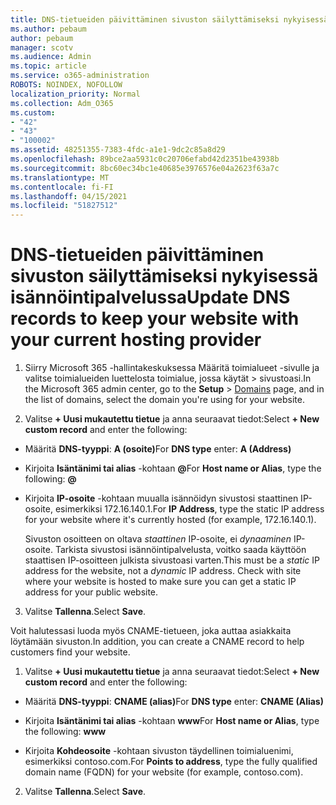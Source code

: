 ```yaml
---
title: DNS-tietueiden päivittäminen sivuston säilyttämiseksi nykyisessä isännöintipalvelussa
ms.author: pebaum
author: pebaum
manager: scotv
ms.audience: Admin
ms.topic: article
ms.service: o365-administration
ROBOTS: NOINDEX, NOFOLLOW
localization_priority: Normal
ms.collection: Adm_O365
ms.custom:
- "42"
- "43"
- "100002"
ms.assetid: 48251355-7383-4fdc-a1e1-9dc2c85a8d29
ms.openlocfilehash: 89bce2aa5931c0c20706efabd42d2351be43938b
ms.sourcegitcommit: 8bc60ec34bc1e40685e3976576e04a2623f63a7c
ms.translationtype: MT
ms.contentlocale: fi-FI
ms.lasthandoff: 04/15/2021
ms.locfileid: "51827512"
---
```

# <a name="update-dns-records-to-keep-your-website-with-your-current-hosting-provider"></a><span data-ttu-id="4a1cf-102">DNS-tietueiden päivittäminen sivuston säilyttämiseksi nykyisessä isännöintipalvelussa</span><span class="sxs-lookup"><span data-stu-id="4a1cf-102">Update DNS records to keep your website with your current hosting provider</span></span>

1. <span data-ttu-id="4a1cf-103">Siirry Microsoft 365 -hallintakeskuksessa Määritä toimialueet -sivulle ja valitse toimialueiden luettelosta toimialue, jossa käytät  >  [](https://admin.microsoft.com/Adminportal#/Domains) sivustoasi.</span><span class="sxs-lookup"><span data-stu-id="4a1cf-103">In the Microsoft 365 admin center, go to the **Setup** > [Domains](https://admin.microsoft.com/Adminportal#/Domains) page, and in the list of domains, select the domain you're using for your website.</span></span>

2. <span data-ttu-id="4a1cf-104">Valitse **+ Uusi mukautettu tietue** ja anna seuraavat tiedot:</span><span class="sxs-lookup"><span data-stu-id="4a1cf-104">Select **+ New custom record** and enter the following:</span></span>

  - <span data-ttu-id="4a1cf-105">Määritä **DNS-tyyppi**: **A (osoite)**</span><span class="sxs-lookup"><span data-stu-id="4a1cf-105">For **DNS type** enter: **A (Address)**</span></span>

  - <span data-ttu-id="4a1cf-106">Kirjoita **Isäntänimi tai alias** -kohtaan **@**</span><span class="sxs-lookup"><span data-stu-id="4a1cf-106">For **Host name or Alias**, type the following: **@**</span></span>

  - <span data-ttu-id="4a1cf-107">Kirjoita **IP-osoite** -kohtaan muualla isännöidyn sivustosi staattinen IP-osoite, esimerkiksi 172.16.140.1.</span><span class="sxs-lookup"><span data-stu-id="4a1cf-107">For **IP Address**, type the static IP address for your website where it's currently hosted (for example, 172.16.140.1).</span></span>

    <span data-ttu-id="4a1cf-p101">Sivuston osoitteen on oltava  *staattinen*  IP-osoite, ei  *dynaaminen*  IP-osoite. Tarkista sivustosi isännöintipalvelusta, voitko saada käyttöön staattisen IP-osoitteen julkista sivustoasi varten.</span><span class="sxs-lookup"><span data-stu-id="4a1cf-p101">This must be a  *static*  IP address for the website, not a  *dynamic*  IP address. Check with site where your website is hosted to make sure you can get a static IP address for your public website.</span></span>

3. <span data-ttu-id="4a1cf-110">Valitse **Tallenna**.</span><span class="sxs-lookup"><span data-stu-id="4a1cf-110">Select **Save**.</span></span>

<span data-ttu-id="4a1cf-111">Voit halutessasi luoda myös CNAME-tietueen, joka auttaa asiakkaita löytämään sivuston.</span><span class="sxs-lookup"><span data-stu-id="4a1cf-111">In addition, you can create a CNAME record to help customers find your website.</span></span>
  
1. <span data-ttu-id="4a1cf-112">Valitse **+ Uusi mukautettu tietue** ja anna seuraavat tiedot:</span><span class="sxs-lookup"><span data-stu-id="4a1cf-112">Select **+ New custom record** and enter the following:</span></span>

  - <span data-ttu-id="4a1cf-113">Määritä **DNS-tyyppi**: **CNAME (alias)**</span><span class="sxs-lookup"><span data-stu-id="4a1cf-113">For **DNS type** enter: **CNAME (Alias)**</span></span>

  - <span data-ttu-id="4a1cf-114">Kirjoita **Isäntänimi tai alias** -kohtaan **www**</span><span class="sxs-lookup"><span data-stu-id="4a1cf-114">For **Host name or Alias**, type the following: **www**</span></span>

  - <span data-ttu-id="4a1cf-115">Kirjoita **Kohdeosoite** -kohtaan sivuston täydellinen toimialuenimi, esimerkiksi contoso.com.</span><span class="sxs-lookup"><span data-stu-id="4a1cf-115">For **Points to address**, type the fully qualified domain name (FQDN) for your website (for example, contoso.com).</span></span>

2. <span data-ttu-id="4a1cf-116">Valitse **Tallenna**.</span><span class="sxs-lookup"><span data-stu-id="4a1cf-116">Select **Save**.</span></span>
